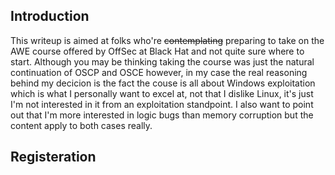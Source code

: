 <!--
---
layout: single
title: AWE Course Review 
date: 2016-6-23
classes: wide
header:
  teaser: /assets/images/AWE/AWE_BH2019.JPG
--- 
-->

Introduction
------------
This writeup is aimed at folks who're ~~contemplating~~ preparing to take on the AWE course offered by OffSec at Black Hat and not quite sure where to start. Although you may be thinking taking the course was just the natural continuation of OSCP and OSCE however, in my case the real reasoning behind my decicion is the fact the couse is all about Windows exploitation which is what I personally want to excel at, not that I dislike Linux, it's just I'm not interested in it from an exploitation standpoint. I also want to point out that I'm more interested in logic bugs than memory corruption but the content apply to both cases really.

Registeration
-------------
